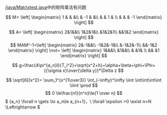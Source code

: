 [/java/Matrixtest.java](https://github.com/dark-but-spark/codes/blob/main/java/Matrixtest.java)中的矩阵乘法有问题


$$
M=
 \left[
 \begin{matrix}
   1 &  &  &\\
     & -1 & &\\
     & & 1 & \\
     & & & -1
  \end{matrix}
  \right] 
$$

$$
A=
\left[
    \begin{matrix}
    2&1&&\\
    1&2&1&\\
    &1&2&1\\
    &&1&2
    \end{matrix}
\right]
$$
$$
MAM^-1=\left[
    \begin{matrix}
    2&-1&&\\
    -1&2&-1&\\
    &-1&2&-1\\
    &&-1&2
    \end{matrix} 
\right]
\not=
\left[
    \begin{matrix}
    1&&&\\
     &1&&\\
    & &1& \\
    && &1
    \end{matrix} 
\right]
$$

$$
g=\frac{4\pi^{a_n}l}{T_i^2}=\sqrt{x^2+h}+\alpha+\beta+\phi+\Phi+{{\sigma x}\over{\delta y}}*\Delta z
$$

$$
\sqrt[6]{x^2}=
\sum_1^{x^{1\over3}} \int_{-\infty}^\infty
\iint
\int\int\int\int
\iiint
\prod
$$
$$
0 \le\frac{n!}{n^n}\le{1 \over n} 
$$
$
\{a_n\} \forall n \gets \to a_n\le a_{n+1}，\\
\forall \epsilon >0 \exist n>N \Leftrightarrow
$